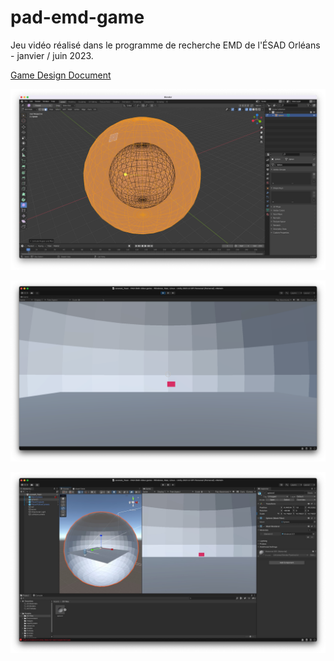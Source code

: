 # pad-emd-game
Jeu vidéo réalisé dans le programme de recherche EMD de l'ÉSAD Orléans - janvier / juin 2023.

[Game Design Document](https://docs.google.com/document/d/1t_v4hHnD7XmxfCpN2FbWaEube1twnvBMK7OD0xdQHNY/edit?usp=sharing)

![](16-03-02.png)

![](16-03-01.png)

![](16-03-03.jpg)